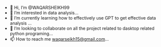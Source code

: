 - 👋 Hi, I’m @WAQARSHEIKH99
- 👀 I’m interested in data analysis...
- 🌱 I’m currently learning how to effectively use GPT to get effective data analysis ...
- 💞️ I’m looking to collaborate on all the project related to dasktop related python programing...
- 📫 How to reach me waqarseikh15@gmail.com...
<!---
WAQARSHEIKH99/WAQARSHEIKH99 is a ✨ special ✨ repository because its `README.md` (this file) appears on your GitHub profile.
You can click the Preview link to take a look at your changes.
--->
